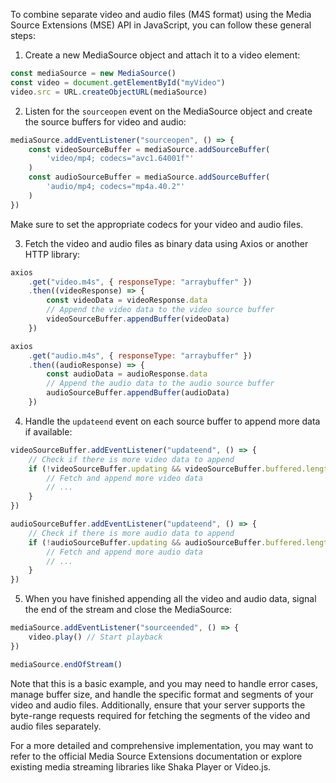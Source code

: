 To combine separate video and audio files (M4S format) using the Media Source Extensions (MSE) API in JavaScript, you can follow these general steps:

1. Create a new MediaSource object and attach it to a video element:

```javascript
const mediaSource = new MediaSource()
const video = document.getElementById("myVideo")
video.src = URL.createObjectURL(mediaSource)
```

2. Listen for the `sourceopen` event on the MediaSource object and create the source buffers for video and audio:

```javascript
mediaSource.addEventListener("sourceopen", () => {
	const videoSourceBuffer = mediaSource.addSourceBuffer(
		'video/mp4; codecs="avc1.64001f"'
	)
	const audioSourceBuffer = mediaSource.addSourceBuffer(
		'audio/mp4; codecs="mp4a.40.2"'
	)
})
```

Make sure to set the appropriate codecs for your video and audio files.

3. Fetch the video and audio files as binary data using Axios or another HTTP library:

```javascript
axios
	.get("video.m4s", { responseType: "arraybuffer" })
	.then((videoResponse) => {
		const videoData = videoResponse.data
		// Append the video data to the video source buffer
		videoSourceBuffer.appendBuffer(videoData)
	})

axios
	.get("audio.m4s", { responseType: "arraybuffer" })
	.then((audioResponse) => {
		const audioData = audioResponse.data
		// Append the audio data to the audio source buffer
		audioSourceBuffer.appendBuffer(audioData)
	})
```

4. Handle the `updateend` event on each source buffer to append more data if available:

```javascript
videoSourceBuffer.addEventListener("updateend", () => {
	// Check if there is more video data to append
	if (!videoSourceBuffer.updating && videoSourceBuffer.buffered.length === 0) {
		// Fetch and append more video data
		// ...
	}
})

audioSourceBuffer.addEventListener("updateend", () => {
	// Check if there is more audio data to append
	if (!audioSourceBuffer.updating && audioSourceBuffer.buffered.length === 0) {
		// Fetch and append more audio data
		// ...
	}
})
```

5. When you have finished appending all the video and audio data, signal the end of the stream and close the MediaSource:

```javascript
mediaSource.addEventListener("sourceended", () => {
	video.play() // Start playback
})

mediaSource.endOfStream()
```

Note that this is a basic example, and you may need to handle error cases, manage buffer size, and handle the specific format and segments of your video and audio files. Additionally, ensure that your server supports the byte-range requests required for fetching the segments of the video and audio files separately.

For a more detailed and comprehensive implementation, you may want to refer to the official Media Source Extensions documentation or explore existing media streaming libraries like Shaka Player or Video.js.
